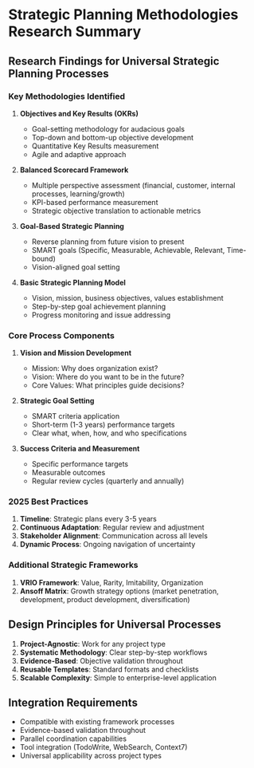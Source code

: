 # Strategic Planning Methodologies Research Summary

## Research Findings for Universal Strategic Planning Processes

### Key Methodologies Identified

1. **Objectives and Key Results (OKRs)**
   - Goal-setting methodology for audacious goals
   - Top-down and bottom-up objective development
   - Quantitative Key Results measurement
   - Agile and adaptive approach

2. **Balanced Scorecard Framework**
   - Multiple perspective assessment (financial, customer, internal processes, learning/growth)
   - KPI-based performance measurement
   - Strategic objective translation to actionable metrics

3. **Goal-Based Strategic Planning**
   - Reverse planning from future vision to present
   - SMART goals (Specific, Measurable, Achievable, Relevant, Time-bound)
   - Vision-aligned goal setting

4. **Basic Strategic Planning Model**
   - Vision, mission, business objectives, values establishment
   - Step-by-step goal achievement planning
   - Progress monitoring and issue addressing

### Core Process Components

1. **Vision and Mission Development**
   - Mission: Why does organization exist?
   - Vision: Where do you want to be in the future?
   - Core Values: What principles guide decisions?

2. **Strategic Goal Setting**
   - SMART criteria application
   - Short-term (1-3 years) performance targets
   - Clear what, when, how, and who specifications

3. **Success Criteria and Measurement**
   - Specific performance targets
   - Measurable outcomes
   - Regular review cycles (quarterly and annually)

### 2025 Best Practices

1. **Timeline**: Strategic plans every 3-5 years
2. **Continuous Adaptation**: Regular review and adjustment
3. **Stakeholder Alignment**: Communication across all levels
4. **Dynamic Process**: Ongoing navigation of uncertainty

### Additional Strategic Frameworks

1. **VRIO Framework**: Value, Rarity, Imitability, Organization
2. **Ansoff Matrix**: Growth strategy options (market penetration, development, product development, diversification)

## Design Principles for Universal Processes

1. **Project-Agnostic**: Work for any project type
2. **Systematic Methodology**: Clear step-by-step workflows
3. **Evidence-Based**: Objective validation throughout
4. **Reusable Templates**: Standard formats and checklists
5. **Scalable Complexity**: Simple to enterprise-level application

## Integration Requirements

- Compatible with existing framework processes
- Evidence-based validation throughout
- Parallel coordination capabilities
- Tool integration (TodoWrite, WebSearch, Context7)
- Universal applicability across project types